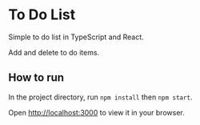 # To Do List

Simple to do list in TypeScript and React.

Add and delete to do items.

## How to run

In the project directory, run `npm install` then `npm start`.

Open [http://localhost:3000](http://localhost:3000) to view it in your browser.